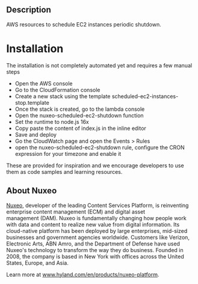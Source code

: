 ## Description

AWS resources to schedule EC2 instances periodic shutdown.

# Installation
The installation is not completely automated yet and requires a few manual steps

- Open the AWS console
- Go to the CloudFormation console
- Create a new stack using the template scheduled-ec2-instances-stop.template
- Once the stack is created, go to the lambda console
- Open the nuxeo-scheduled-ec2-shutdown function
- Set the runtime to node.js 16x
- Copy paste the content of index.js in the inline editor
- Save and deploy
- Go the CloudWatch page and open the Events > Rules
- open the nuxeo-scheduled-ec2-shutdown rule, configure the CRON expression for your timezone and enable it

These are provided for inspiration and we encourage developers to use them as code samples and learning resources.

## About Nuxeo
[Nuxeo](www.hyland.com/en/products/nuxeo-platform), developer of the leading Content Services Platform, is reinventing enterprise content management (ECM) and digital asset management (DAM). Nuxeo is fundamentally changing how people work with data and content to realize new value from digital information. Its cloud-native platform has been deployed by large enterprises, mid-sized businesses and government agencies worldwide. Customers like Verizon, Electronic Arts, ABN Amro, and the Department of Defense have used Nuxeo's technology to transform the way they do business. Founded in 2008, the company is based in New York with offices across the United States, Europe, and Asia.

Learn more at www.hyland.com/en/products/nuxeo-platform.

